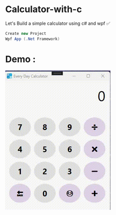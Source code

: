 # Calculator-with-c

Let's Build a simple calculator using c# and wpf ✅

```cs
Create new Project
Wpf App (.Net Framework)
```

# Demo :

<img width="auto" height="auto" alt="your alt text" src="Asset/Calculatorcsharp.gif" />
